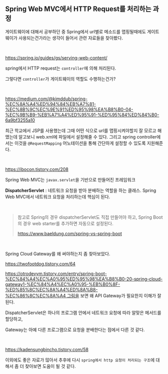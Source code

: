 ## Spring Web MVC에서 HTTP Request를 처리하는 과정

게이트웨이에 대해서 공부하던 중 Spring에서 url별로 메소드를 맵핑될때에도 게이트웨이가 사용되는건가라는 생각이 들어서 관련 자료들을 찾아봤다.

<br>

https://spring.io/guides/gs/serving-web-content/

spring에서 HTTP request는 `controller`에 의해 처리된다.

그렇다면 `controller`가 게이트웨이의 역할도 수행하는건가?

<br>

https://medium.com/@kimddub/spring-%EC%8A%A4%ED%94%84%EB%A7%81-%EC%8B%9C%EC%9E%91%ED%95%98%EA%B8%B0-04-%EC%9B%B9-%EB%A7%A4%ED%95%91-%ED%95%84%ED%84%B0-6a9bf3255a10

최근 학교에서 JSP를 사용했는데 그때 어떤 식으로 url를 맵핑시켜야할지 잘 모르고 해맸는데 알고보니 web.xml에 파일에서 설정해줄 수 있다. 그리고 spring controller에서는 이것을 `@RequestMapping` 어노테이션을 통해 간단하게 설정할 수 있도록 지원해준다.

<br>

https://ibocon.tistory.com/208

Spring Web MVC는 `javax.servlet`을 기반으로 만들어진 프레임워크

**DispatcherServlet** : 네트워크 요청을 받아 분배하는 역할을 하는 클래스. Spring Web MVC에서 네트워크 요청을 처리하는데 핵심이 된다.

<br>

> 참고로 Spring의 경우 dispatcherServlet도 직접 만들어야 하고, Spring Boot의 경우 web starter를 추가하면 자동으로 설정된다.
>
> https://www.baeldung.com/spring-vs-spring-boot

<br>

Spring Cloud Gateway를 왜 써야하는지 좀 찾아보았다.

https://twofootdog.tistory.com/64

https://otrodevym.tistory.com/entry/spring-boot-%EC%84%A4%EC%A0%95%ED%95%98%EA%B8%B0-20-spring-cloud-gateway1-%EC%84%A4%EC%A0%95-%EB%B0%8F-%ED%85%8C%EC%8A%A4%ED%8A%B8-%EC%86%8C%EC%8A%A4 그림을 보면 왜 API Gateway가 필요한지 이해가 잘 된다.

DispatcherServlet은 하나의 프로그램 안에서 네트워크 요청에 따라 알맞은 메서드를 할당하고,

Gateway는 아예 다른 프로그램으로 요청을 분배한다는 점에서 다른 것 같다.

<br>

https://kadensungbincho.tistory.com/58

이외에도 좋은 자료가 많아서 추후에 다시 `spring에서 http 요청이 처리되는 구조`에 대해서 좀 더 찾아보면 도움이 될 것 같다.

